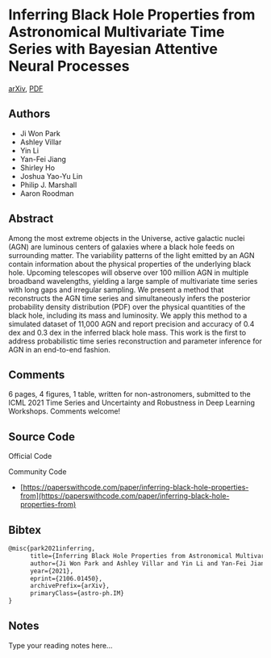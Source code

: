 
# Inferring Black Hole Properties from Astronomical Multivariate Time Series with Bayesian Attentive Neural Processes

[arXiv](https://arxiv.org/abs/2106.01450), [PDF](https://arxiv.org/pdf/2106.01450.pdf)

## Authors

- Ji Won Park
- Ashley Villar
- Yin Li
- Yan-Fei Jiang
- Shirley Ho
- Joshua Yao-Yu Lin
- Philip J. Marshall
- Aaron Roodman

## Abstract

Among the most extreme objects in the Universe, active galactic nuclei (AGN) are luminous centers of galaxies where a black hole feeds on surrounding matter. The variability patterns of the light emitted by an AGN contain information about the physical properties of the underlying black hole. Upcoming telescopes will observe over 100 million AGN in multiple broadband wavelengths, yielding a large sample of multivariate time series with long gaps and irregular sampling. We present a method that reconstructs the AGN time series and simultaneously infers the posterior probability density distribution (PDF) over the physical quantities of the black hole, including its mass and luminosity. We apply this method to a simulated dataset of 11,000 AGN and report precision and accuracy of 0.4 dex and 0.3 dex in the inferred black hole mass. This work is the first to address probabilistic time series reconstruction and parameter inference for AGN in an end-to-end fashion.

## Comments

6 pages, 4 figures, 1 table, written for non-astronomers, submitted to the ICML 2021 Time Series and Uncertainty and Robustness in Deep Learning Workshops. Comments welcome!

## Source Code

Official Code



Community Code

- [https://paperswithcode.com/paper/inferring-black-hole-properties-from](https://paperswithcode.com/paper/inferring-black-hole-properties-from)

## Bibtex

```tex
@misc{park2021inferring,
      title={Inferring Black Hole Properties from Astronomical Multivariate Time Series with Bayesian Attentive Neural Processes}, 
      author={Ji Won Park and Ashley Villar and Yin Li and Yan-Fei Jiang and Shirley Ho and Joshua Yao-Yu Lin and Philip J. Marshall and Aaron Roodman},
      year={2021},
      eprint={2106.01450},
      archivePrefix={arXiv},
      primaryClass={astro-ph.IM}
}
```

## Notes

Type your reading notes here...

